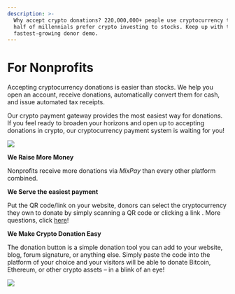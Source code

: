 ```yaml
---
description: >-
  Why accept crypto donations? 220,000,000+ people use cryptocurrency today. And
  half of millennials prefer crypto investing to stocks. Keep up with the
  fastest-growing donor demo.
---
```


# For Nonprofits



Accepting cryptocurrency donations is easier than stocks. We help you open an account, receive donations, automatically convert them for cash, and issue automated tax receipts.

Our crypto payment gateway provides the most easiest way for donations. If you feel ready to broaden your horizons and open up to accepting donations in crypto, our cryptocurrency payment system is waiting for you!&#x20;

![](https://s2.loli.net/2022/01/14/Xxt3OmEldHKD74W.png)

**We Raise More Money**

Nonprofits receive more donations via _MixPay_ than every other platform combined.

**We Serve the easiest payment**

Put the QR code/link on your website, donors can select the cryptocurrency they own to donate by simply scanning a QR code or clicking a link . More questions, click [here](../getting-started/guide.md)!

**We Make Crypto Donation Easy**

The donation button is a simple donation tool you can add to your website, blog, forum signature, or anything else. Simply paste the code into the platform of your choice and your visitors will be able to donate Bitcoin, Ethereum, or other crypto assets – in a blink of an eye!



![](https://s2.loli.net/2022/01/14/8F4wUf3RzY5KZIG.png)
